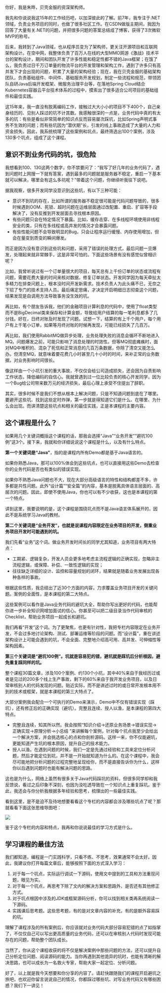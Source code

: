 你好，我是朱晔，贝壳金服的资深架构师。

我先和你说说我这15年的工作经历吧，以加深彼此的了解。前7年，我专注于.NET领域，负责业务项目的同时，也做了很多社区工作。在CSDN做版主期间，我因为回答了大量有关.NET的问题，并把很多问题的答案总结成了博客，获得了3次微软MVP的称号。

后来，我转到了Java领域，也从程序员变为了架构师，更关注开源项目和互联网架构设计。在空中网，我整体负责了百万人在线的大型MMO网游《激战》技术平台的架构设计，期间和团队开发了许多性能和稳定性都不错的Java框架；在饿了么，我负责过日千万订单量的物流平台的开发管理和架构工作，遇到了许多只有高并发下才会出现的问题，积累了大量的架构经验；现在，我在贝壳金服的基础架构团队，负责基础组件、中间件、基础服务开发规划，制定一些流程和规范，带领团队自研Java后端开发框架、微服务治理平台等，在落地Spring Cloud结合Kubernetes容器云平台技术体系的过程中，摸索出了很多适合公司项目的基础组件和最佳实践。

这15年来，我一直没有脱离编码工作，接触过大大小小的项目不下400个，自己亲身经历的、见别人踩过的坑不计其数。我感触很深的一点是，业务代码中真的有太多的坑：有些是看似非常简单的知识点反而容易屡次踩坑，比如Spring声明式事务不生效的问题；而有些坑因为“潜伏期”长，引发的线上事故造成了大量的人力和资金损失。因此，我系统梳理了这些案例和坑点，最终筛选出100个案例，涉及130多个坑点，组成了这个课程。

## 意识不到业务代码的坑，很危险

我想看到100、130这两个数字，你不禁要问了：“我写了好几年的业务代码了，遇到问题时上网搜一下就有答案，遇到最多的问题就是服务器不稳定，重启一下基本就可以解决，哪里会有这么多坑呢？”带着这个问题，你继续听我往下说吧。

据我观察，很多开发同学没意识到这些坑，有以下三种可能：

- 意识不到坑的存在，比如所谓的服务器不稳定很可能是代码问题导致的，很多时候遇到OOM、死锁、超时问题在运维层面通过改配置、重启、扩容等手段解决了，没有反推到开发层面去寻找根本原因。
- 有些问题只会在特定情况下暴露。比如，缓存击穿、在多线程环境使用非线程安全的类，只有在多线程或高并发的情况才会暴露问题。
- 有些性能问题不会导致明显的Bug，只会让程序运行缓慢、内存使用增加，但会在量变到质变的瞬间爆发。

而正是因为没有意识到这些坑和问题，采用了错误的处理方式，最后问题一旦爆发，处理起来就非常棘手，这是非常可怕的。下面这些场景有没有感觉似曾相识呢？

比如，我曾听说过有一个订单量很大的项目，每天总有上千份订单的状态或流程有问题，需要花费大量的时间来核对数据，修复订单状态。开发同学因为每天牵扯太多精力在排查问题上，根本没时间开发新需求。技术负责人为此头痛不已，无奈之下招了专门的技术支持人员。最后痛定思痛，才决定开启明细日志彻查这个问题，结果发现是自调用方法导致事务没生效的坑。

再比如，有个朋友告诉我，他们的金融项目计算利息的代码中，使用了float类型而不是BigDecimal类来保存和计算金额，导致给用户结算的每一笔利息都多了几分钱。好在，日终对账及时发现了问题。试想一下，结算的有上千个用户，每个用户有上千笔小订单，如果等月终对账的时候再发现，可能已经损失了几百万。

再比如，我们使用RabbitMQ做异步处理，业务处理失败的消息会循环不断地进入MQ。问题爆发之前，可能只影响了消息处理的时效性。但等MQ彻底瘫痪时，面对MQ中堆积的、混杂了死信和正常消息的几百万条数据，你除了清空又能怎么办。但清空MQ，就意味着要花费几小时甚至几十小时的时间，来补正常的业务数据，对业务影响时间很长。

像这样由一个小坑引发的重大事故，不仅仅会给公司造成损失，还会因为自责影响工作状态，降低编码的自信心。我就曾遇到过一位比较负责的核心开发同学，因为一个Bug给公司带来数万元的经济损失，最后心理上承受不住提出了辞职。

其实，很多时候不是我们不想从根本上解决问题，只是不知道问题到底在了哪里。要避开这些坑、找到这些定时炸弹，第一步就是得知道它们是什么、在哪里、为什么会出现。而讲清楚这些坑点和相关的最佳实践，正是本课程的主要内容。

## 这个课程是什么？

如果用几个关键词概括这个课程的话，那我会选择“Java”“业务开发”“避坑100例”这3个。接下来，我就和你详细说说这个课程是什么，以及有什么特点。

**第一个关键词是“Java”**，指的是课程内所有Demo都是基于Java语言的。

如果你熟悉Java，那可以100%体会到这些坑点，也可以直接用这些Demo去检查你的业务代码是否也有类似的错误实现。

如果你不熟悉Java问题也不大，现在大部分高级语言的特性和结构都差不多，许多都是共性问题。此外“设计篇”“安全篇”的内容，基本是脱离具体语言层面的、高层次的问题。因此，即使不使用Java，你也可以有不少收获，这也是本课程的第一个特点。

讲到这里，我要说明的是，这个课程是围绕坑点而不是Java语言体系展开的，因此不是系统学习Java的教材。

**第二个关键词是“业务开发”，也就是说课程内容限定在业务项目的开发，侧重业务项目开发时可能遇到的坑。**

我们先看“业务”这个词。做业务开发时间长的同学尤其知道，业务项目有两大特点：

- 工期紧、逻辑复杂，开发人员会更多地考虑主流程逻辑的正确实现，忽略非主流程逻辑，或保障、补偿、一致性逻辑的实现；
- 往往缺乏详细的设计、监控和容量规划的闭环，结果就是随着业务发展出现各种各样的事故。

根据这些性质，我总结出了近30个方面的内容，力求覆盖业务项目开发的关键问题。案例的全面性，是本课程的第二大特点。

这些案例可以看作是Java业务代码的避坑大全，帮助你写出更好的代码，也能帮你进一步补全知识网增加面试的信心。你甚至可以把二级目录当作代码审核的Checklist，帮助业务项目一起成长和避坑。

我们再看“开发”这个词。为了更聚焦，也更有针对性，我把专栏内容限定在业务开发，不会过多地讨论架构、测试、部署运维等阶段的问题。而“设计篇”，重在讲述架构设计上可能会遇到的坑，不会全面、完整地介绍高可用、高并发、可伸缩性等架构因素。

**第三个关键词是“避坑100例”。坑就是容易犯的错，避坑就是踩坑后分析根因，避免重复踩同样的坑。**

整个课程30篇文章，涉及100个案例、约130个小坑，其中40%来自于我经历过或者是见过的200多个线上生产事故，剩下的60%来自于我开发业务项目，以及日常审核别人的代码发现的问题。贴近实际，而不是讲述过时的或日常开发根本用不到的技术或框架，就是本课程的第三大特点了。

大部分案例我会配合一个可执行的Demo来演示，Demo中不仅有错误实现（踩坑），还有修正后的正确实现（避坑）。完整且连续、授人以渔，是本课程的第四大特点。

- 完整且连续，知其所以然。我会按照“知识介绍->还原业务场景->错误实现->正确实现->原理分析->小总结 ”来讲解每个案例，针对每个坑点我至少会给出一个解决方案，并会挑选核心的点和你剖析源码。这样一来，你不仅能避坑，更能知道产生坑的根本原因，提升自己的技术能力。
- 授人以渔。在遇到问题的时候，我们一定是先通过经验和工具来定位分析问题，然后才能定位到坑，并不是一开始就知道为什么的。在这个课程中，我会尽可能地把分析问题的过程完整地呈现给你，而不是直接告诉你为什么，这样你以后遇到问题时也能有解决问题的思路。

这也是为什么，网络上虽然有很多关于Java代码踩坑的资料，但很多同学却和我反馈说，看过之后印象不深刻，也因为没吃透导致在一个知识点上重复踩坑。鉴于此，我还会与你分析我根据多年经验和思考，梳理出的一些最佳实践。

看到这里，是不是迫不及待地想要看看这个专栏的内容都会涉及哪些坑点了呢？那就看看下面这张思维导图吧：

![](https://static001.geekbang.org/resource/image/0e/20/0ee7e3490bae45d6f0ce06a050695020.jpg?wh=2995*5999)

鉴于这个专栏的内容和特点，我再和你说说最佳的学习方式是什么。

## 学习课程的最佳方法

我们都知道，编程是一门实践科学，只看不练、不思考，效果通常不会太好。因此，我建议你打开每篇文章后，能够按照下面的方式深入学习：

1. 对于每一个坑点，实际运行调试一下源码，使用文中提到的工具和方法重现问题，眼见为实。
2. 对于每一个坑点，再思考下除了文内的解决方案和思路外，是否还有其他修正方式。
3. 对于坑点根因中涉及的JDK或框架源码分析，你可以找到相关类再系统阅读一下源码。
4. 实践课后思考题。这些思考题，有的是对文章内容的补充，有的是额外容易踩的坑。

理解了课程涉及的所有案例后，你应该就对业务代码大部分容易犯错的点了如指掌了，不仅仅自己可以写出更高质量的业务代码，还可以在审核别人代码时发现可能存在的问题，帮助整个团队成长。

当然了，你从这个课程收获的将不仅是解决案例中那些问题的方法，还可以提升自己分析定位问题、阅读源码的能力。当你再遇到其他诡异的坑时，也能有清晰的解决思路，也可以成长为一名救火专家，帮助大家一起定位、分析问题。

好了，以上就是我今天想要和你分享的内容了。请赶快跟随我们的课程开启避坑之旅吧，也欢迎你留言说说自己的情况，你都踩过哪些坑、对写业务代码又有哪些困惑？我们下一讲见！